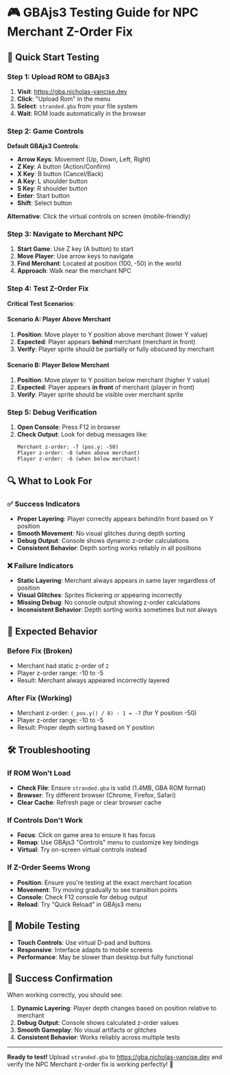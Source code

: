 # 🎮 GBAjs3 Testing Guide for NPC Merchant Z-Order Fix

## 🚀 Quick Start Testing

### Step 1: Upload ROM to GBAjs3
1. **Visit**: https://gba.nicholas-vancise.dev
2. **Click**: "Upload Rom" in the menu
3. **Select**: `stranded.gba` from your file system
4. **Wait**: ROM loads automatically in the browser

### Step 2: Game Controls
**Default GBAjs3 Controls**:
- **Arrow Keys**: Movement (Up, Down, Left, Right)
- **Z Key**: A button (Action/Confirm)
- **X Key**: B button (Cancel/Back)
- **A Key**: L shoulder button
- **S Key**: R shoulder button
- **Enter**: Start button
- **Shift**: Select button

**Alternative**: Click the virtual controls on screen (mobile-friendly)

### Step 3: Navigate to Merchant NPC
1. **Start Game**: Use Z key (A button) to start
2. **Move Player**: Use arrow keys to navigate
3. **Find Merchant**: Located at position (100, -50) in the world
4. **Approach**: Walk near the merchant NPC

### Step 4: Test Z-Order Fix
**Critical Test Scenarios**:

#### Scenario A: Player Above Merchant
1. **Position**: Move player to Y position above merchant (lower Y value)
2. **Expected**: Player appears **behind** merchant (merchant in front)
3. **Verify**: Player sprite should be partially or fully obscured by merchant

#### Scenario B: Player Below Merchant  
1. **Position**: Move player to Y position below merchant (higher Y value)
2. **Expected**: Player appears **in front** of merchant (player in front)
3. **Verify**: Player sprite should be visible over merchant sprite

### Step 5: Debug Verification
1. **Open Console**: Press F12 in browser
2. **Check Output**: Look for debug messages like:
   ```
   Merchant z-order: -7 (pos.y: -50)
   Player z-order: -8 (when above merchant)
   Player z-order: -6 (when below merchant)
   ```

## 🔍 What to Look For

### ✅ Success Indicators
- **Proper Layering**: Player correctly appears behind/in front based on Y position
- **Smooth Movement**: No visual glitches during depth sorting
- **Debug Output**: Console shows dynamic z-order calculations
- **Consistent Behavior**: Depth sorting works reliably in all positions

### ❌ Failure Indicators
- **Static Layering**: Merchant always appears in same layer regardless of position
- **Visual Glitches**: Sprites flickering or appearing incorrectly
- **Missing Debug**: No console output showing z-order calculations
- **Inconsistent Behavior**: Depth sorting works sometimes but not always

## 🎯 Expected Behavior

### Before Fix (Broken)
- Merchant had static z-order of `2`
- Player z-order range: -10 to -5
- Result: Merchant always appeared incorrectly layered

### After Fix (Working)
- Merchant z-order: `(_pos.y() / 8) - 1 = -7` (for Y position -50)
- Player z-order range: -10 to -5
- Result: Proper depth sorting based on Y position

## 🛠️ Troubleshooting

### If ROM Won't Load
- **Check File**: Ensure `stranded.gba` is valid (1.4MB, GBA ROM format)
- **Browser**: Try different browser (Chrome, Firefox, Safari)
- **Clear Cache**: Refresh page or clear browser cache

### If Controls Don't Work
- **Focus**: Click on game area to ensure it has focus
- **Remap**: Use GBAjs3 "Controls" menu to customize key bindings
- **Virtual**: Try on-screen virtual controls instead

### If Z-Order Seems Wrong
- **Position**: Ensure you're testing at the exact merchant location
- **Movement**: Try moving gradually to see transition points
- **Console**: Check F12 console for debug output
- **Reload**: Try "Quick Reload" in GBAjs3 menu

## 📱 Mobile Testing
- **Touch Controls**: Use virtual D-pad and buttons
- **Responsive**: Interface adapts to mobile screens
- **Performance**: May be slower than desktop but fully functional

## 🎉 Success Confirmation
When working correctly, you should see:
1. **Dynamic Layering**: Player depth changes based on position relative to merchant
2. **Debug Output**: Console shows calculated z-order values
3. **Smooth Gameplay**: No visual artifacts or glitches
4. **Consistent Behavior**: Works reliably across multiple tests

---

**Ready to test!** Upload `stranded.gba` to https://gba.nicholas-vancise.dev and verify the NPC Merchant z-order fix is working perfectly! 🚀
